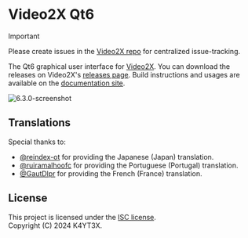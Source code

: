 # Video2X Qt6

> [!IMPORTANT]
> Please create issues in the [Video2X repo](https://github.com/k4yt3x/video2x) for centralized issue-tracking.

The Qt6 graphical user interface for [Video2X](https://github.com/k4yt3x/video2x). You can download the releases on Video2X's [releases page](https://github.com/k4yt3x/video2x/releases). Build instructions and usages are available on the [documentation site](https://docs.video2x.org/).

![6.3.0-screenshot](https://github.com/user-attachments/assets/c5442f84-5ffc-4476-915f-a0fc188a2cb3)

## Translations

Special thanks to:

- [@reindex-ot](https://github.com/reindex-ot) for providing the Japanese (Japan) translation.
- [@ruiramalhoofc](https://github.com/ruiramalhoofc) for providing the Portuguese (Portugal) translation.
- [@GautDlpr](https://github.com/GautDlpr) for providing the French (France) translation.

## License

This project is licensed under the [ISC license](LICENSE).\
Copyright (C) 2024 K4YT3X.
